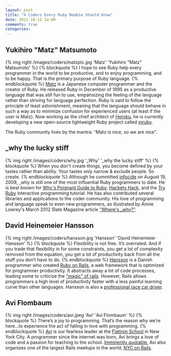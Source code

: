 ```yaml
---
layout: post
title: "4 Coders Every Ruby Newbie Should Know"
date: 2012-10-12 14:00
comments: true
categories: 
---
```

## Yukihiro "Matz" Matsumoto
{% img right /images/coders/matzpic.jpg 'Matz' 'Yukihiro "Matz" Matsumoto' %}
{% blockquote %}
I hope to see Ruby help every programmer in the world to be productive, and to enjoy programming, and to be happy. That is the primary purpose of Ruby language.
{% endblockquote %}
[Matz](http://www.rubyist.net/~matz/) is a Japanese computer programmer and the creator of Ruby.  He released Ruby in December of 1995 as a productive language that was still fun to use, empahsizing the feeling of the language rather than striving for language perfection. Ruby is said to follow the principle of least astonishment, meaning that the language should behave in such a way as to minimize confusion for experienced users (at least if the user is Matz). Now working as the chief architect of [Heroku](http://www.heroku.com/), he is currently developing a new open-source lightweight Ruby project called [mruby](https://github.com/mruby/mruby).  

The Ruby community lives by the mantra: "Matz is nice, so we are nice".

## _why the lucky stiff
{% img right /images/coders/why.jpg '_Why' '_why the lucky stiff' %}
{% blockquote %}
When you don't create things, you become defined by your tastes rather than ability. Your tastes only narrow & exclude people. So create.
{% endblockquote %}
Although he committed [infocide](http://www.urbandictionary.com/define.php?term=infocide) on August 19, 2009, _why is still one of the most influential Ruby programmers to date.  He is best known for [Why's Poignant Guide to Ruby](http://mislav.uniqpath.com/poignant-guide/book/chapter-1.html), [Hackety Hack](http://hackety.com/), and the [Try Ruby](http://tryruby.org/) interactive programming tutorial. He has also contributed several libraries and applications to the coder community. His love of programming and language speak to even new programmers, as illustrated by Annie Lowrey's March 2012 Slate Magazine article ["Where's _why?"](http://www.slate.com/articles/technology/technology/2012/03/ruby_ruby_on_rails_and__why_the_disappearance_of_one_of_the_world_s_most_beloved_computer_programmers_.html).

## David Heinemeier Hansson
{% img right /images/coders/hansson.jpg 'Hansson' 'David Heinemeier Hansson' %}
{% blockquote %}
Flexibility is not free. It’s overrated. And if you trade that flexibility in for some constraints, you get a lot of complexity removed from the equation, you get a lot of productivity back from all the stuff you don’t have to do.
{% endblockquote %}
[Hansson](https://twitter.com/dhh) is a Danish programmer who created [Ruby on Rails](http://rubyonrails.org/), a web framework that is optimized for programmer productivity.  It abstracts away a lot of code processes, leading some to criticize the ["magic" of rails](http://www.michaelharrison.ws/weblog/?p=159). However, Rails allows programmers a high level of productivity faster with a less painful learning curve than other languages. Hansson is also a [professional race car driver](http://david.heinemeierhansson.com/racing). 

## Avi Flombaum
{% img right /images/coders/avi.jpeg 'Avi' 'Avi Flombaum' %}
{% blockquote %}
There’s a joy to programming. That’s the reason why we’re here…to experience the act of falling in love with programming.
{% endblockquote %}
[Avi](https://de.twitter.com/aviflombaum) is our fearless leader at the [Flatiron School](http://flatironschool.com) in New York City. A programmer since the internet was born, Avi brings a love of code and a passion for teaching to the school. [Imminently quotable](http://shitavisays.tumblr.com), Avi also organizes one of the largest Rails meetups in the world, [NYC on Rails](http://www.meetup.com/nyc-on-rails).